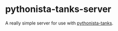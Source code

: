 # pythonista-tanks-server

A really simple server for use with [pythonista-tanks](https://github.com/DarthXander/pythonista-tanks).